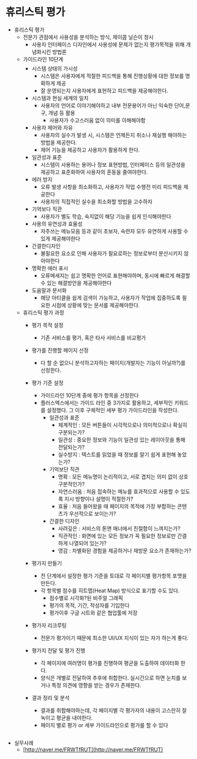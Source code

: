 # 휴리스틱 평가

* 휴리스틱 평가
  * 전문가 관점에서 사용성을 분석하는 방식, 제이콥 닐슨이 창시
    * 사용자 인터페이스 디자인에서 사용성에 문제가 없는지 평가목적을 위해 개념화시킨 방법론
  * 가이드라인 10단계
    * 시스템 상태의 가시성
      * 시스템은 사용자에게 적절한 피드백을 통해 진행상황에 대한 정보를 명확하게 제공
      * 잘 운영되는지 사용자에게 표현하고 피드백을 제공해야한다.
    * 시스템과 현실 세계의 일치
      * 사용자의 언어로 이야기해야하고 내부 전문용어가 아닌 익숙한 단어,문구, 개념 등 활용
        * 사용자가 수고스러움 없이 의미를 이해해야함
    * 사용자 제어와 자유
      * 사용자의 실수가 발생 시, 시스템은 언제든지 취소나 재실행 해야하는 방법을 제공한다.
      * 제어 기능을 제공하고 사용자가 활용하게 한다.
    * 일관성과 표준
      * 시스템이 사용하는 용어나 정보 표현방법, 인터페이스 등의 일관성을 제공하고 표준화하여 사용자의 혼동을 줄여야한다.
    * 에러 방지
      * 오류 발생 사항을 최소화하고, 사용자가 작업 수행전 미리 피드백을 제공한다
      * 사용자의 직접적인 실수을 최소화할 방법을 고수하자
    * 기억보다 직관
      * 사용자가 별도 학습, 숙지없이 해당 기능을 쉽게 인식해야한다
    * 사용의 유연성과 효율성
      * 자주쓰는 메뉴모음 등과 같이 초보자, 숙련자 모두 유연하게 사용할 수 있게 제공해야한다
    * 간결한디자인
      * 불필요한 요소로 인해 사용자가 필요로하는 정보로부터 분산시키지 않아야한다
    * 명확한 에러 표시
      * 오류메세지는 쉽고 명확한 언어로 표현해야하며, 동시에 빠르게 해결할 수 있는 해결방안을 제공해야한다
    * 도움말과 문서화
      * 해당 아티클을 쉽게 검색이 가능하고, 사용자가 작업에 집중하도록 필요한 시점에 상황에 맞는 문서를 제공해야한다.
  * 휴리스틱 평가 과정
    * 평가 목적 설정
      * 기존 서비스를 평가, 혹은 타사 서비스를 비교평가
    * 평가를 진행할 페이지 선정
      * 다 할 순 없으니 분석하고자하는 페이지(개발자는 기능이 아닐까?)를 선정한다.
    * 평가 기준 설정
      * 가이드라인 10단계 중에 평가 항목을 선정한다
      * 플러스엑스에서는 가이드 라인 중 3가지로 활용하고, 세부적인 키워드를 설정했다. 그 이후 구체적인 세부 평가 가이드라인을 작성한다.
        * 일관성과 표준
          * 체계적인 : 모든 버튼들이 시각적으로나 의미적으로나 확실히 구분되는가?
          * 일관성 : 중요한 정보와 기능이 일관성 있는 레이아웃을 통해 전달되는가?
          * 실수방지 : 텍스트를 읽었을 때 정보를 알기 쉽게 표현해 놓았는가?
        * 기억보단 직관
          * 명확 : 모든 메뉴명이 논리적이고, 서로 겹치는 의미 없이 상호 구분적인가?
          * 자연스러움 : 처음 접속하는 메뉴를 효과적으로 사용할 수 있도록 지시 방향이나 설명이 적절한가?
          * 효율 : 처음 들어왔을 때 페이지의 목적에 가장 부합하는 콘텐츠가 우선적으로 보이는가?
        * 간결한 디자인
          * 사려깊은 : 서비스의 톤앤 매너에서 친절함이 느껴지는가?
          * 직관적인 : 화면에 있는 모든 정보가 꼭 필요한 정보로만 간결하게 나열되어 있는가?
          * 영감 : 차별화된 경험을 제공하거나 재방문 요소가 존재하는가?
    * 평가지 만들기
      * 전 단계에서 설정한 평가 기준을 토대로 각 페이지별 평가항목 포맷을 만든다.
      * 각 항목별 점수를 히트맵(Heat Map) 방식으로 표기할 수도 있다.
        * 점수별로 시각화?된 비주얼 그래픽
        * 평가의 목적, 기간, 작성자를 기입한다
        * 평가이후 구글 시트와 같은 협업툴에 저장
    * 평가자 리크루팅
      * 전문가 평가이기 때문에 최소한 UI/UX 지식이 있는 자가 하는게 좋다.
    * 평가지 전달 및 평가 진행
      * 각 페이지에 여러명이 평가를 진행하여 평균을 도출하여 데이터화 한다.
      * 양식은 개별로 전달하여 추후에 취합한다. 실시간으로 하면 눈치를 보거나 특정 의견에 영향을 받는 경우가 존재한다.
    *   결과 정리 및 분석

        * 결과를 취합해야하는데, 각 페이지별 각 평가자의 내용이 고스란히 잘 녹이고 평균을 내야한다.
        * 페이지 별로 평가 or 세부 가이드라인으로 평가를 할 수 있다



        <figure><img src="https://file.notion.so/f/s/9d48cd0b-086a-4aa1-bd70-285076bb5078/%E1%84%89%E1%85%B3%E1%84%8F%E1%85%B3%E1%84%85%E1%85%B5%E1%86%AB%E1%84%89%E1%85%A3%E1%86%BA_2023-05-02_%E1%84%8B%E1%85%A9%E1%84%92%E1%85%AE_2.53.47.png?id=06d1e94f-432e-4935-9cda-4bce3f0435c8&#x26;table=block&#x26;spaceId=72d2560e-b4fe-4909-9fbb-0acc6bb93317&#x26;expirationTimestamp=1683278086417&#x26;signature=-09Ak57px06LLWtBKjIE00AOFenC3OAyKkeb1neRS-k&#x26;downloadName=%E1%84%89%E1%85%B3%E1%84%8F%E1%85%B3%E1%84%85%E1%85%B5%E1%86%AB%E1%84%89%E1%85%A3%E1%86%BA+2023-05-02+%E1%84%8B%E1%85%A9%E1%84%92%E1%85%AE+2.53.47.png" alt=""><figcaption></figcaption></figure>
* 실무사례
  * [http://naver.me/FRWTfRUT](http://naver.me/FRWTfRUT)
